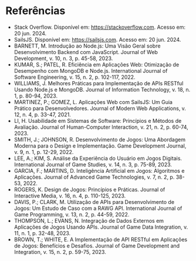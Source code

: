 # Referências

- Stack Overflow. Disponível em: <https://stackoverflow.com>. Acesso em: 20 jun. 2024.
- SailsJS. Disponível em: <https://sailsjs.com>. Acesso em: 20 jun. 2024.
- BARNETT, M. Introdução ao Node.js: Uma Visão Geral sobre Desenvolvimento Backend com JavaScript. Journal of Web Development, v. 10, n. 3, p. 45-58, 2023.
- KUMAR, S.; PATEL, R. Eficiência em Aplicações Web: Otimização de Desempenho com MongoDB e Node.js. International Journal of Software Engineering, v. 15, n. 2, p. 102-117, 2022.
- WILLIAMS, J. Melhores Práticas para Implementação de APIs RESTful Usando Node.js e MongoDB. Journal of Information Technology, v. 18, n. 1, p. 80-94, 2023.
- MARTINEZ, P.; GOMEZ, L. Aplicações Web com SailsJS: Um Guia Prático para Desenvolvedores. Journal of Modern Web Applications, v. 12, n. 4, p. 33-47, 2021.
- LI, H. Usabilidade em Sistemas de Software: Princípios e Métodos de Avaliação. Journal of Human-Computer Interaction, v. 21, n. 2, p. 60-74, 2023.
- SMITH, J.; JOHNSON, R. Desenvolvimento de Jogos: Uma Abordagem Moderna para o Design e Implementação. Game Development Journal, v. 9, n. 1, p. 12-29, 2022.
- LEE, A.; KIM, S. Análise da Experiência do Usuário em Jogos Digitais. International Journal of Game Studies, v. 14, n. 3, p. 75-89, 2023.
- GARCIA, F.; MARTINS, D. Inteligência Artificial em Jogos: Algoritmos e Aplicações. Journal of Advanced Game Technologies, v. 7, n. 2, p. 38-53, 2022.
- ROGERS, K. Design de Jogos: Princípios e Práticas. Journal of Interactive Media, v. 16, n. 4, p. 110-125, 2023.
- DAVIS, P.; CLARK, M. Utilização de APIs para Desenvolvimento de Jogos: Um Estudo de Caso com a RAWG API. International Journal of Game Programming, v. 13, n. 2, p. 44-59, 2022.
- THOMPSON, L.; EVANS, N. Integração de Dados Externos em Aplicações de Jogos Usando APIs. Journal of Game Data Integration, v. 11, n. 1, p. 32-48, 2023.
- BROWN, T.; WHITE, E. A Implementação de API RESTful em Aplicações de Jogos: Benefícios e Desafios. Journal of Game Development and Integration, v. 15, n. 2, p. 59-75, 2023.